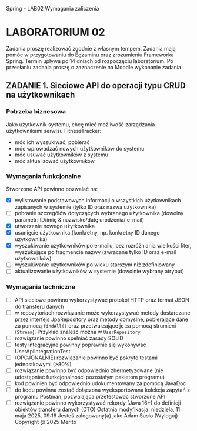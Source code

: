 Spring - LAB02
Wymagania zaliczenia
# LABORATORIUM 02

Zadania proszę realizować zgodnie z własnym tempem. Zadania mają pomóc w przygotowaniu do Egzaminu oraz zrozumieniu
Frameworka Spring.
Termin upływa po 14 dniach od rozpoczęciu laboratorium. Po przesłaniu zadania proszę o zaznaczenie na Moodle wykonanie
zadania.

## ZADANIE 1. Sieciowe API do operacji typu CRUD na użytkownikach

### Potrzeba biznesowa

Jako użytkownik systemu, chcę mieć możliwość zarządzania użytkownikami
serwisu FitnessTracker:

- móc ich wyszukiwać, pobierać
- móc wprowadzać nowych użytkowników do systemu
- móc usuwać użytkowników z systemu
- móc aktualizować użytkowników

### Wymagania funkcjonalne

Stworzone API powinno pozwalać na:

- [X] wylistowanie podstawowych informacji o wszystkich użytkownikach zapisanych w systemie (tylko ID oraz nazwa
  użytkownika)
- [ ] pobranie szczegółów dotyczących wybranego użytkownika (dowolny parametr: ID/imię & nazwisko/datę urodzenia/
  e-mail)
- [X] utworzenie nowego użytkownika
- [X] usunięcie użytkownika (konkretny, np. konkretny ID danego uzytkownika)
- [X] wyszukiwanie użytkowników po e-mailu, bez rozróżniania wielkości liter, wyszukujące po fragmencie nazwy (zwracane
  tylko ID oraz e-mail użytkowników)
- [ ] wyszukiwanie użytkowników po wieku starszym niż zdefiniowany
- [ ] aktualizowanie użytkowników w systemie (dowolnie wybrany atrybut)

### Wymagania techniczne

- [ ] API sieciowe powinno wykorzystywać protokół HTTP oraz format JSON do transferu danych
- [ ] w repozytoriach rozwiązanie może wykorzystywać metody dostarczane przez interfejs JpaRepository oraz metody
  domyślne, pobierające dane za pomocą `findAll()` oraz przetwarzające je za pomocą strumieni (`Stream`). Przykład
  znaleźć można w `UserRepository`
- [ ] rozwiązanie powinno spełniać zasady SOLID
- [ ] testy integracyjne powinny poprawnie się wykonywać UserApiIntegrationTest
- [ ] (OPCJONALNIE) rozwiązanie powinno być pokryte testami jednostkowymi (>80%)
- [ ] rozwiązanie powinno być odpowiednio zhermetyzowane (nie udostępniać funkcjonalności pozostałym pakietom programu)
- [ ] kod powinien być odpowiednio udokumentowany za pomocą JavaDoc
- [ ] do kodu powinna zostać dołączona wyeksportowana kolekcja zapytań z programu Postman, pozwalająca przetestować
  stworzone API
- [ ] rozwiązanie powinno wykorzystywać rekordy (Java 16+) do definicji obiektów transferu danych (DTO)
  Ostatnia modyfikacja: niedziela, 11 maja 2025, 09:16
  Jesteś zalogowany(a) jako Adam Susło (Wyloguj)
  Copyright @ 2025 Merito